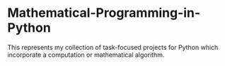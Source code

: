 # Mathematical-Programming-in-Python
This represents my collection of task-focused projects for Python which incorporate a computation or mathematical algorithm.

